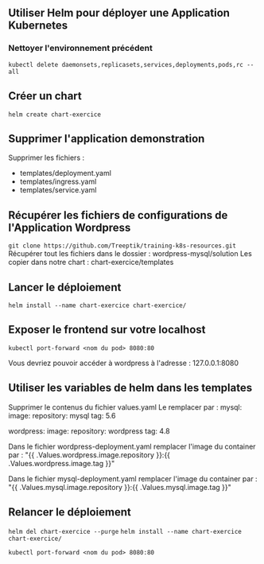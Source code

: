 ## Utiliser Helm pour déployer une Application Kubernetes

### Nettoyer l'environnement précédent

`kubectl delete daemonsets,replicasets,services,deployments,pods,rc --all`

## Créer un chart

`helm create chart-exercice`

## Supprimer l'application demonstration

Supprimer les fichiers :
- templates/deployment.yaml
- templates/ingress.yaml
- templates/service.yaml

## Récupérer les fichiers de configurations de l'Application Wordpress

`git clone https://github.com/Treeptik/training-k8s-resources.git`
Récupérer tout les fichiers dans le dossier : wordpress-mysql/solution
Les copier dans notre chart : chart-exercice/templates

## Lancer le déploiement

`helm install --name chart-exercice chart-exercice/`

## Exposer le frontend sur votre localhost

`kubectl port-forward <nom du pod> 8080:80`

Vous devriez pouvoir accéder à wordpress à l'adresse : 127.0.0.1:8080

## Utiliser les variables de helm dans les templates

Supprimer le contenus du fichier values.yaml
Le remplacer par :
mysql:
  image:
    repository: mysql
    tag: 5.6

wordpress:
  image:
    repository: wordpress
    tag: 4.8

Dans le fichier wordpress-deployment.yaml remplacer l'image du container par :
"{{ .Values.wordpress.image.repository }}:{{ .Values.wordpress.image.tag }}"

Dans le fichier mysql-deployment.yaml remplacer l'image du container par :
"{{ .Values.mysql.image.repository }}:{{ .Values.mysql.image.tag }}"

## Relancer le déploiement

`helm del chart-exercice --purge`
`helm install --name chart-exercice chart-exercice/`

`kubectl port-forward <nom du pod> 8080:80`


